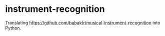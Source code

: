 # instrument-recognition
Translating https://github.com/babaktr/musical-instrument-recognition into Python.
